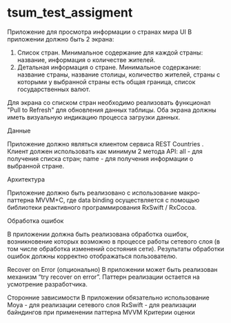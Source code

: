 # tsum_test_assigment
Приложение для просмотра информации о странах мира
UI
В приложении должно быть 2 экрана:
1. Список стран. 
Минимальное содержание для каждой страны: название,
информация о количестве жителей.
2. Детальная информация о стране. 
Минимальное содержание:
название страны,
название столицы,
количество жителей,
страны с которыми у выбранной страны есть общая граница, список государственных валют.

Для экрана со списком стран необходимо реализовать функционал "Pull to Refresh" для обновления данных таблицы.
Оба экрана должны иметь визуальную индикацию процесса загрузки данных.

Данные

Приложение должно являться клиентом сервиса REST Countries . Клиент должен использовать как минимум 2 метода API:
all - для получения списка стран;
name - для получения информации о выбранной стране.

Архитектура

Приложение должно быть реализовано с использование макро-паттерна MVVM+C, где data binding осуществляется с помощью библиотеки реактивного программирования RxSwift / RxCocoa.

Обработка ошибок
 
В приложении должна быть реализована обработка ошибок, возникновение которых возможно в процессе работы сетевого слоя (в том числе обработка изменений состояния сети). Результаты обработки ошибок должны корректно отображаться пользователю.

Recover on Error (опционально)
В приложении может быть реализован механизм “try recover on error”. Паттерн реализации остается на усмотрение разработчика.

Сторонние зависимости
В приложении обязательно использование Moya - для реализации сетевого слоя
RxSwift - для реализации байндингов при применении паттерна MVVM Критерии оценки
